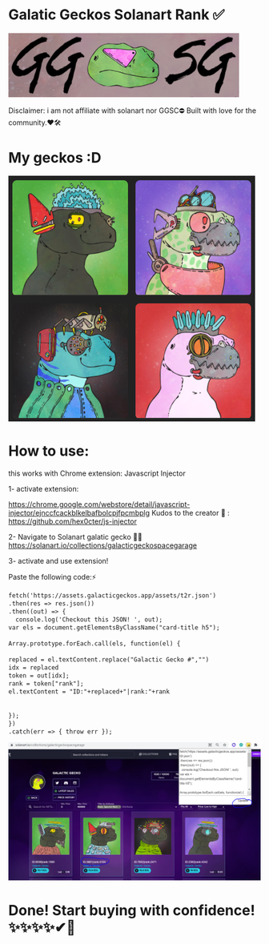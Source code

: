 # Galatic Geckos Solanart Rank ✅
![Logo](https://github.com/reguengos/galaticgeckosolanartrank/blob/main/logoggs.PNG)

Disclaimer: i am not affiliate with solanart nor GGSC⛔
            Built with love for the community.❤🛠

# My geckos :D
![Logo](https://github.com/reguengos/galaticgeckosolanartrank/blob/main/gg.PNG)

# How to use:
this works with Chrome extension:
Javascript Injector

1- activate extension:

https://chrome.google.com/webstore/detail/javascript-injector/ejnccfcackblkelbafbolcpjfpcmbplg
Kudos to the creator 🥇 : https://github.com/hex0cter/js-injector

2- Navigate to Solanart galatic gecko 🐱‍🐉
https://solanart.io/collections/galacticgeckospacegarage

3- activate and use extension!

Paste the following code:⚡
```
fetch('https://assets.galacticgeckos.app/assets/t2r.json')
.then(res => res.json())
.then((out) => {
  console.log('Checkout this JSON! ', out);
var els = document.getElementsByClassName("card-title h5");

Array.prototype.forEach.call(els, function(el) {

replaced = el.textContent.replace("Galactic Gecko #","")
idx = replaced
token = out[idx];
rank = token["rank"];
el.textContent = "ID:"+replaced+"|rank:"+rank


});
})
.catch(err => { throw err });

```

![Instructions](https://github.com/reguengos/galaticgeckosolanartrank/blob/main/instructions.PNG)

# Done! Start buying with confidence! ✨✨✨✨✔🎁



